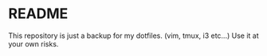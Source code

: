 README
======

This repository is just a backup for my dotfiles.
(vim, tmux, i3 etc...)
Use it at your own risks.
